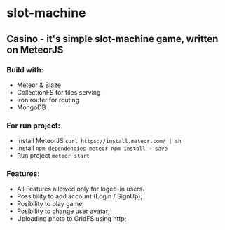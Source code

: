 # slot-machine

## Casino - it's simple slot-machine game, written on MeteorJS

### Build with:

- Meteor & Blaze
- CollectionFS for files serving
- Iron:router for routing
- MongoDB

### For run project:

- Install MeteorJS `curl https://install.meteor.com/ | sh`
- Install `npm dependencies meteor npm install --save`
- Run project `meteor start`

### Features:

- All Features allowed only for loged-in users.
- Possibility to add account (Login / SignUp);
- Posibility to play game;
- Posibility to change user avatar;
- Uploading photo to GridFS using http;
